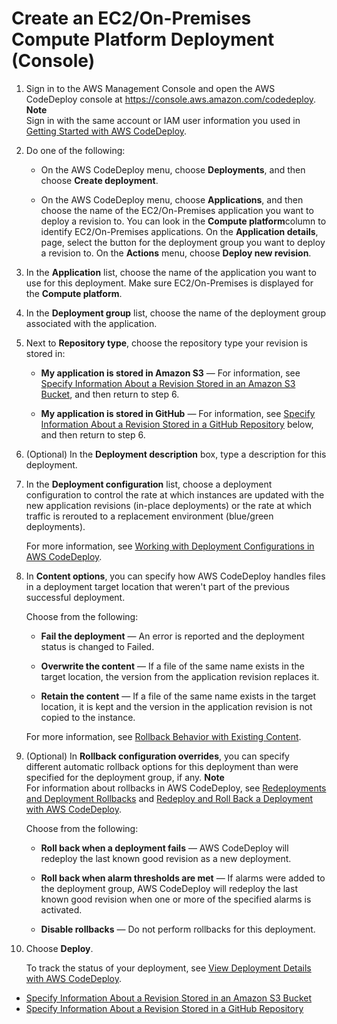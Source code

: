 # Create an EC2/On\-Premises Compute Platform Deployment \(Console\)<a name="deployments-create-console"></a>

1. Sign in to the AWS Management Console and open the AWS CodeDeploy console at [https://console\.aws\.amazon\.com/codedeploy](https://console.aws.amazon.com/codedeploy)\.
**Note**  
Sign in with the same account or IAM user information you used in [Getting Started with AWS CodeDeploy](getting-started-codedeploy.md)\.

1. Do one of the following:

   + On the AWS CodeDeploy menu, choose **Deployments**, and then choose **Create deployment**\.

   + On the AWS CodeDeploy menu, choose **Applications**, and then choose the name of the EC2/On\-Premises application you want to deploy a revision to\. You can look in the **Compute platform**column to identify EC2/On\-Premises applications\. On the **Application details**, page, select the button for the deployment group you want to deploy a revision to\. On the **Actions** menu, choose **Deploy new revision**\.

1. In the **Application** list, choose the name of the application you want to use for this deployment\. Make sure EC2/On\-Premises is displayed for the **Compute platform**\.

1. In the **Deployment group** list, choose the name of the deployment group associated with the application\.

1. Next to **Repository type**, choose the repository type your revision is stored in:

   + **My application is stored in Amazon S3** — For information, see [Specify Information About a Revision Stored in an Amazon S3 Bucket](deployments-create-console-s3.md), and then return to step 6\. 

   + **My application is stored in GitHub** — For information, see [Specify Information About a Revision Stored in a GitHub Repository](deployments-create-console-github.md) below, and then return to step 6\.

1. \(Optional\) In the **Deployment description** box, type a description for this deployment\.

1. In the **Deployment configuration** list, choose a deployment configuration to control the rate at which instances are updated with the new application revisions \(in\-place deployments\) or the rate at which traffic is rerouted to a replacement environment \(blue/green deployments\)\. 

   For more information, see [Working with Deployment Configurations in AWS CodeDeploy](deployment-configurations.md)\.

1. In **Content options**, you can specify how AWS CodeDeploy handles files in a deployment target location that weren't part of the previous successful deployment\.

   Choose from the following:

   + **Fail the deployment** — An error is reported and the deployment status is changed to Failed\.

   + **Overwrite the content** — If a file of the same name exists in the target location, the version from the application revision replaces it\.

   + **Retain the content** — If a file of the same name exists in the target location, it is kept and the version in the application revision is not copied to the instance\.

   For more information, see [Rollback Behavior with Existing Content](deployments-rollback-and-redeploy.md#deployments-rollback-and-redeploy-content-options)\. 

1. \(Optional\) In **Rollback configuration overrides**, you can specify different automatic rollback options for this deployment than were specified for the deployment group, if any\.
**Note**  
For information about rollbacks in AWS CodeDeploy, see [Redeployments and Deployment Rollbacks](deployment-steps.md#deployment-rollback) and [Redeploy and Roll Back a Deployment with AWS CodeDeploy](deployments-rollback-and-redeploy.md)\.

   Choose from the following:

   + **Roll back when a deployment fails** — AWS CodeDeploy will redeploy the last known good revision as a new deployment\.

   + **Roll back when alarm thresholds are met** — If alarms were added to the deployment group, AWS CodeDeploy will redeploy the last known good revision when one or more of the specified alarms is activated\.

   + **Disable rollbacks** — Do not perform rollbacks for this deployment\.

1. Choose **Deploy**\. 

   To track the status of your deployment, see [View Deployment Details with AWS CodeDeploy](deployments-view-details.md)\.


+ [Specify Information About a Revision Stored in an Amazon S3 Bucket](deployments-create-console-s3.md)
+ [Specify Information About a Revision Stored in a GitHub Repository](deployments-create-console-github.md)